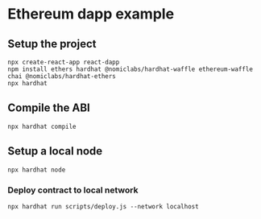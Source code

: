 # Ethereum dapp example

## Setup the project

```shell
npx create-react-app react-dapp
npm install ethers hardhat @nomiclabs/hardhat-waffle ethereum-waffle chai @nomiclabs/hardhat-ethers
npx hardhat
```

## Compile the ABI

```shell
npx hardhat compile
```

## Setup a local node

```shell
npx hardhat node
```

### Deploy contract to local network

```shell
npx hardhat run scripts/deploy.js --network localhost
```
